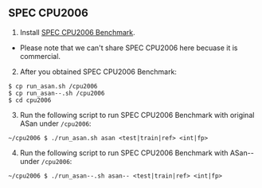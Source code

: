 ## SPEC CPU2006
1. Install [SPEC CPU2006 Benchmark](https://www.spec.org/cpu2006/).
- Please note that we can't share SPEC CPU2006 here becuase it is commercial.
2. After you obtained SPEC CPU2006 Benchmark:
```
$ cp run_asan.sh /cpu2006
$ cp run_asan--.sh /cpu2006
$ cd cpu2006
```
3. Run the following script to run SPEC CPU2006 Benchmark with original ASan under `/cpu2006`:
```
~/cpu2006 $ ./run_asan.sh asan <test|train|ref> <int|fp>
```
4. Run the following script to run SPEC CPU2006 Benchmark with ASan-- under `/cpu2006`:
```
~/cpu2006 $ ./run_asan--.sh asan-- <test|train|ref> <int|fp>
```

